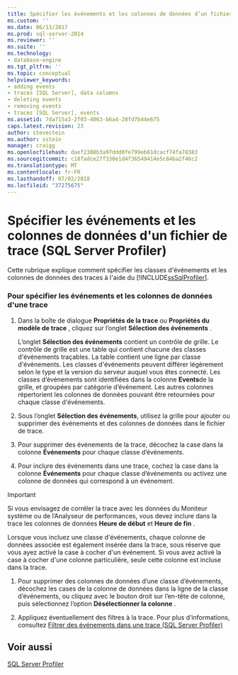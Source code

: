 ```yaml
---
title: Spécifier les événements et les colonnes de données d’un fichier de trace (SQL Server Profiler) | Microsoft Docs
ms.custom: ''
ms.date: 06/13/2017
ms.prod: sql-server-2014
ms.reviewer: ''
ms.suite: ''
ms.technology:
- database-engine
ms.tgt_pltfrm: ''
ms.topic: conceptual
helpviewer_keywords:
- adding events
- traces [SQL Server], data columns
- deleting events
- removing events
- traces [SQL Server], events
ms.assetid: 7da715a3-2f03-4063-b6a4-20fd7b44e675
caps.latest.revision: 23
author: stevestein
ms.author: sstein
manager: craigg
ms.openlocfilehash: daef2308b3a97ddd0fe799eb81dcacf74fa78383
ms.sourcegitcommit: c18fadce27f330e1d4f36549414e5c84ba2f46c2
ms.translationtype: MT
ms.contentlocale: fr-FR
ms.lasthandoff: 07/02/2018
ms.locfileid: "37275675"
---
```

# <a name="specify-events-and-data-columns-for-a-trace-file-sql-server-profiler"></a>Spécifier les événements et les colonnes de données d'un fichier de trace (SQL Server Profiler)
  Cette rubrique explique comment spécifier les classes d'événements et les colonnes de données des traces à l'aide du [!INCLUDE[ssSqlProfiler](../../includes/sssqlprofiler-md.md)].  
  
### <a name="to-specify-events-and-data-columns-for-a-trace"></a>Pour spécifier les événements et les colonnes de données d'une trace  
  
1.  Dans la boîte de dialogue **Propriétés de la trace** ou **Propriétés du modèle de trace** , cliquez sur l’onglet **Sélection des événements** .  
  
     L’onglet **Sélection des événements** contient un contrôle de grille. Le contrôle de grille est une table qui contient chacune des classes d'événements traçables. La table contient une ligne par classe d'événements. Les classes d'événements peuvent différer légèrement selon le type et la version du serveur auquel vous êtes connecté. Les classes d’événements sont identifiées dans la colonne **Events**de la grille, et groupées par catégorie d’événement. Les autres colonnes répertorient les colonnes de données pouvant être retournées pour chaque classe d'événements.  
  
2.  Sous l’onglet **Sélection des événements**, utilisez la grille pour ajouter ou supprimer des événements et des colonnes de données dans le fichier de trace.  
  
3.  Pour supprimer des événements de la trace, décochez la case dans la colonne **Événements** pour chaque classe d’événements.  
  
4.  Pour inclure des événements dans une trace, cochez la case dans la colonne **Événements** pour chaque classe d’événements ou activez une colonne de données qui correspond à un événement.  
  
> [!IMPORTANT]  
>  Si vous envisagez de corréler la trace avec les données du Moniteur système ou de l’Analyseur de performances, vous devez inclure dans la trace les colonnes de données **Heure de début** et **Heure de fin** .  
  
 Lorsque vous incluez une classe d'événements, chaque colonne de données associée est également insérée dans la trace, sous réserve que vous ayez activé la case à cocher d'un événement. Si vous avez activé la case à cocher d'une colonne particulière, seule cette colonne est incluse dans la trace.  
  
1.  Pour supprimer des colonnes de données d’une classe d’événements, décochez les cases de la colonne de données dans la ligne de la classe d’événements, ou cliquez avec le bouton droit sur l’en-tête de colonne, puis sélectionnez l’option **Désélectionner la colonne** .  
  
2.  Appliquez éventuellement des filtres à la trace. Pour plus d’informations, consultez [Filtrer des événements dans une trace &#40;SQL Server Profiler&#41;](filter-events-in-a-trace-sql-server-profiler.md)  
  
## <a name="see-also"></a>Voir aussi  
 [SQL Server Profiler](sql-server-profiler.md)  
  
  
